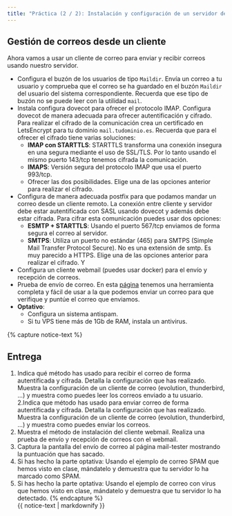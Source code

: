 ```yaml
---
title: "Práctica (2 / 2): Instalación y configuración de un servidor de correos en el VPS"
---
```


## Gestión de correos desde un cliente

Ahora vamos a usar un cliente de correo para enviar y recibir correos usando nuestro servidor.

* Configura el buzón de los usuarios de tipo `Maildir`. Envía un correo a tu usuario y comprueba que el correo se ha guardado en el buzón `Maildir` del usuario del sistema correspondiente. Recuerda que ese tipo de buzón no se puede leer con la utilidad `mail`.
* Instala configura dovecot para ofrecer el protocolo IMAP. Configura dovecot de manera adecuada para ofrecer autentificación y cifrado.
    Para realizar el cifrado de la comunicación crea un certificado en LetsEncrypt para tu dominio `mail.tudominio.es`. Recuerda que para el ofrecer el cifrado tiene varias soluciones:
    * **IMAP con STARTTLS**: STARTTLS transforma una conexión insegura en una segura mediante el uso de SSL/TLS. Por lo tanto usando el mismo puerto 143/tcp tenemos cifrada la comunicación.
    * **IMAPS**: Versión segura del protocolo IMAP que usa el puerto 993/tcp.
    * Ofrecer las dos posibilidades.
    Elige una de las opciones anterior para realizar el cifrado. 
*  Configura de manera adecuada postfix para que podamos mandar un correo desde un cliente remoto. La conexión entre cliente y servidor debe estar autentificada con SASL usando dovecot y además debe estar cifrada. Para cifrar esta comunicación puedes usar dos opciones:
    * **ESMTP + STARTTLS**: Usando el puerto 567/tcp enviamos de forma segura el correo al servidor.
    * **SMTPS**: Utiliza un puerto no estándar  (465) para SMTPS (Simple Mail Transfer Protocol Secure). No es una extensión de smtp. Es muy parecido a HTTPS.
    Elige una de las opciones anterior para realizar el cifrado. Y
* Configura un cliente webmail (puedes usar docker) para el envío y recepción de correos. 
* Prueba de envío de correo. En esta [página](https://www.mail-tester.com/) tenemos una herramienta completa y fácil de usar a la que podemos enviar un correo para que verifique y puntúe el correo que enviamos. 
* **Optativo**: 
    * Configura un sistema antispam. 
    * Si tu VPS tiene más de 1Gb de RAM, instala un antivirus.

{% capture notice-text %}
## Entrega

1. Indica qué método has usado para recibir el correo de forma autentificada y cifrada. Detalla la configuración que has realizado. Muestra la configuración de un cliente de correo (evolution, thunderbird, ...) y muestra como puedes leer los correos enviado a tu usuario.
2.Indica que método has usado para enviar correo de forma autentificada y cifrada. Detalla la configuración que has realizado. Muestra la configuración de un cliente de correo (evolution, thunderbird, ...) y muestra como puedes enviar los correos.
3. Muestra el método de instalación del cliente webmail. Realiza una prueba de envío y recepción de correos con el webmail.
4. Captura la pantalla del envío de correo al página mail-tester mostrando la puntuación que has sacado.
5. Si has hecho la parte optativa: Usando el ejemplo de correo SPAM que hemos visto en clase, mándatelo y demuestra que tu servidor lo ha marcado como SPAM.
6. Si has hecho la parte optativa: Usando el ejemplo de correo con virus que hemos visto en clase, mándatelo y demuestra que tu servidor lo ha detectado.
{% endcapture %}<div class="notice--info">{{ notice-text | markdownify }}</div>